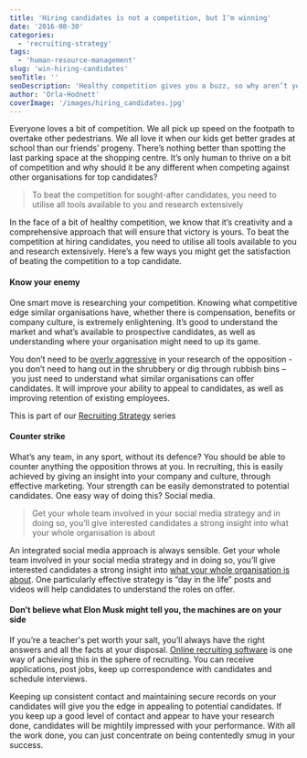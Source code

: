 ```yaml
---
title: 'Hiring candidates is not a competition, but I’m winning'
date: '2016-08-30'
categories:
  - 'recruiting-strategy'
tags:
  - 'human-resource-management'
slug: 'win-hiring-candidates'
seoTitle: ''
seoDescription: 'Healthy competition gives you a buzz, so why aren’t you incorporating it when hiring candidates?'
author: 'Orla-Hodnett'
coverImage: '/images/hiring_candidates.jpg'
---
```


Everyone loves a bit of competition. We all pick up speed on the footpath to overtake other pedestrians. We all love it when our kids get better grades at school than our friends’ progeny. There’s nothing better than spotting the last parking space at the shopping centre. It’s only human to thrive on a bit of competition and why should it be any different when competing against other organisations for top candidates?

> To beat the competition for sought-after candidates, you need to utilise all tools available to you and research extensively

In the face of a bit of healthy competition, we know that it’s creativity and a comprehensive approach that will ensure that victory is yours. To beat the competition at hiring candidates, you need to utilise all tools available to you and research extensively. Here’s a few ways you might get the satisfaction of beating the competition to a top candidate.

#### Know your enemy

One smart move is researching your competition. Knowing what competitive edge similar organisations have, whether there is compensation, benefits or company culture, is extremely enlightening. It’s good to understand the market and what’s available to prospective candidates, as well as understanding where your organisation might need to up its game.

You don’t need to be [overly aggressive](http://www.eremedia.com/ere/opposition-research-provides-a-competitive-advantage-in-recruiting-and-retention/) in your research of the opposition - you don’t need to hang out in the shrubbery or dig through rubbish bins – you just need to understand what similar organisations can offer candidates. It will improve your ability to appeal to candidates, as well as improving retention of existing employees.

This is part of our [Recruiting Strategy](http://hirehive.io/recruiting-strategy/ 'Recruiting Strategy') series

#### Counter strike

What’s any team, in any sport, without its defence? You should be able to counter anything the opposition throws at you. In recruiting, this is easily achieved by giving an insight into your company and culture, through effective marketing. Your strength can be easily demonstrated to potential candidates. One easy way of doing this? Social media.

> Get your whole team involved in your social media strategy and in doing so, you’ll give interested candidates a strong insight into what your whole organisation is about

An integrated social media approach is always sensible. Get your whole team involved in your social media strategy and in doing so, you’ll give interested candidates a strong insight into [what your whole organisation is about](http://hirehive.io/blog/why-branding-and-recruiting-go-hand-in-hand/). One particularly effective strategy is “day in the life” posts and videos will help candidates to understand the roles on offer.

#### Don’t believe what Elon Musk might tell you, the machines are on your side

If you’re a teacher's pet worth your salt, you’ll always have the right answers and all the facts at your disposal. [Online recruiting software](http://hirehive.io/blog/hiring-software-pricing/) is one way of achieving this in the sphere of recruiting. You can receive applications, post jobs, keep up correspondence with candidates and schedule interviews.

Keeping up consistent contact and maintaining secure records on your candidates will give you the edge in appealing to potential candidates. If you keep up a good level of contact and appear to have your research done, candidates will be mightily impressed with your performance. With all the work done, you can just concentrate on being contentedly smug in your success.
